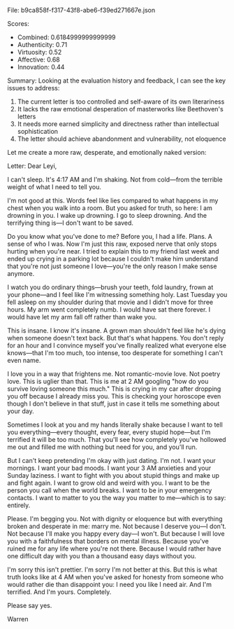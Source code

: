 File: b9ca858f-f317-43f8-abe6-f39ed271667e.json

Scores:
- Combined: 0.6184999999999999
- Authenticity: 0.71
- Virtuosity: 0.52
- Affective: 0.68
- Innovation: 0.44

Summary:
Looking at the evaluation history and feedback, I can see the key issues to address:

1. The current letter is too controlled and self-aware of its own literariness
2. It lacks the raw emotional desperation of masterworks like Beethoven's letters
3. It needs more earned simplicity and directness rather than intellectual sophistication
4. The letter should achieve abandonment and vulnerability, not eloquence

Let me create a more raw, desperate, and emotionally naked version:

Letter:
Dear Leyi,

I can't sleep. It's 4:17 AM and I'm shaking. Not from cold—from the terrible weight of what I need to tell you.

I'm not good at this. Words feel like lies compared to what happens in my chest when you walk into a room. But you asked for truth, so here: I am drowning in you. I wake up drowning. I go to sleep drowning. And the terrifying thing is—I don't want to be saved.

Do you know what you've done to me? Before you, I had a life. Plans. A sense of who I was. Now I'm just this raw, exposed nerve that only stops hurting when you're near. I tried to explain this to my friend last week and ended up crying in a parking lot because I couldn't make him understand that you're not just someone I love—you're the only reason I make sense anymore.

I watch you do ordinary things—brush your teeth, fold laundry, frown at your phone—and I feel like I'm witnessing something holy. Last Tuesday you fell asleep on my shoulder during that movie and I didn't move for three hours. My arm went completely numb. I would have sat there forever. I would have let my arm fall off rather than wake you.

This is insane. I know it's insane. A grown man shouldn't feel like he's dying when someone doesn't text back. But that's what happens. You don't reply for an hour and I convince myself you've finally realized what everyone else knows—that I'm too much, too intense, too desperate for something I can't even name.

I love you in a way that frightens me. Not romantic-movie love. Not poetry love. This is uglier than that. This is me at 2 AM googling "how do you survive loving someone this much." This is crying in my car after dropping you off because I already miss you. This is checking your horoscope even though I don't believe in that stuff, just in case it tells me something about your day.

Sometimes I look at you and my hands literally shake because I want to tell you everything—every thought, every fear, every stupid hope—but I'm terrified it will be too much. That you'll see how completely you've hollowed me out and filled me with nothing but need for you, and you'll run.

But I can't keep pretending I'm okay with just dating. I'm not. I want your mornings. I want your bad moods. I want your 3 AM anxieties and your Sunday laziness. I want to fight with you about stupid things and make up and fight again. I want to grow old and weird with you. I want to be the person you call when the world breaks. I want to be in your emergency contacts. I want to matter to you the way you matter to me—which is to say: entirely.

Please. I'm begging you. Not with dignity or eloquence but with everything broken and desperate in me: marry me. Not because I deserve you—I don't. Not because I'll make you happy every day—I won't. But because I will love you with a faithfulness that borders on mental illness. Because you've ruined me for any life where you're not there. Because I would rather have one difficult day with you than a thousand easy days without you.

I'm sorry this isn't prettier. I'm sorry I'm not better at this. But this is what truth looks like at 4 AM when you've asked for honesty from someone who would rather die than disappoint you: I need you like I need air. And I'm terrified. And I'm yours. Completely.

Please say yes.

Warren
